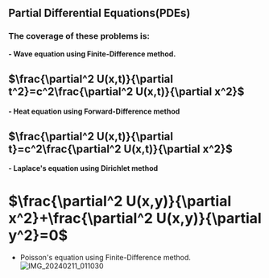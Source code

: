 ## Partial Differential Equations(PDEs)
### The coverage of these problems is:
**- Wave equation using Finite-Difference method.**
## $\frac{\partial^2 U(x,t)}{\partial t^2}=c^2\frac{\partial^2 U(x,t)}{\partial x^2}$ ##

**- Heat equation using Forward-Difference method**
## $\frac{\partial^2 U(x,t)}{\partial t}=c^2\frac{\partial^2 U(x,t)}{\partial x^2}$ ##

**- Laplace's equation using Dirichlet method**
# $\frac{\partial^2 U(x,y)}{\partial x^2}+\frac{\partial^2 U(x,y)}{\partial y^2}=0$ #

- Poisson's equation using Finite-Difference method.
![IMG_20240211_011030](https://github.com/nix97/PDEs/assets/36435030/51ed5792-9c79-47fc-849c-dea760f42f4c)
